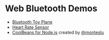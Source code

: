 # Web Bluetooth Demos

- [Bluetooth Toy Plane](/bluetooth-toy-plane/)
- [Heart Rate Sensor](/heart-rate-sensor/)
- [CoolBeans for Node.js](https://github.com/monteslu/coolbeans) created by [@monteslu](https://github.com/monteslu)
